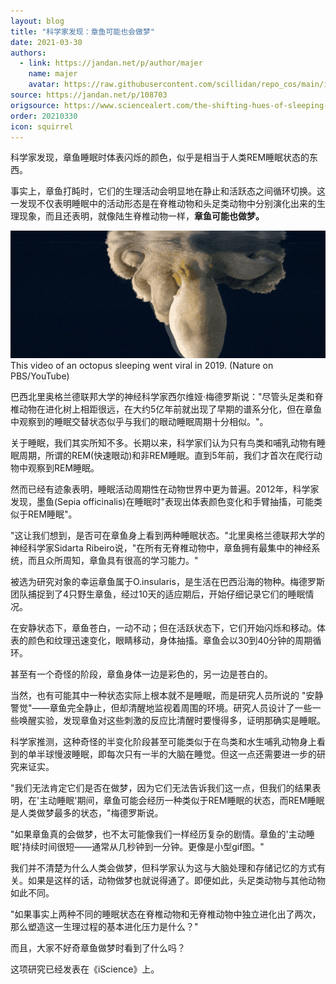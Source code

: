 ```yaml
---
layout: blog
title: "科学家发现：章鱼可能也会做梦"
date: 2021-03-30
authors:
  - link: https://jandan.net/p/author/majer
    name: majer
    avatar: https://raw.githubusercontent.com/scillidan/repo_cos/main/icon/jin_grey.png
source: https://jandan.net/p/108703
origsource: https://www.sciencealert.com/the-shifting-hues-of-sleeping-octopuses-indicate-a-second-sleep-state
order: 20210330
icon: squirrel
---
```


科学家发现，章鱼睡眠时体表闪烁的颜色，似乎是相当于人类REM睡眠状态的东西。

事实上，章鱼打盹时，它们的生理活动会明显地在静止和活跃态之间循环切换。这一发现不仅表明睡眠中的活动形态是在脊椎动物和头足类动物中分别演化出来的生理现象，而且还表明，就像陆生脊椎动物一样，**章鱼可能也做梦。**

![](media/108703_01.gif)  
This video of an octopus sleeping went viral in 2019. (Nature on PBS/YouTube)

巴西北里奥格兰德联邦大学的神经科学家西尔维娅·梅德罗斯说："尽管头足类和脊椎动物在进化树上相距很远，在大约5亿年前就出现了早期的谱系分化，但在章鱼中观察到的睡眠交替状态似乎与我们的眼动睡眠周期十分相似。"。

关于睡眠，我们其实所知不多。长期以来，科学家们认为只有鸟类和哺乳动物有睡眠周期，所谓的REM(快速眼动)和非REM睡眠。直到5年前，我们才首次在爬行动物中观察到REM睡眠。

然而已经有迹象表明，睡眠活动周期性在动物世界中更为普遍。2012年，科学家发现，墨鱼(Sepia officinalis)在睡眠时"表现出体表颜色变化和手臂抽搐，可能类似于REM睡眠"。

"这让我们想到，是否可在章鱼身上看到两种睡眠状态。"北里奥格兰德联邦大学的神经科学家Sidarta Ribeiro说，"在所有无脊椎动物中，章鱼拥有最集中的神经系统，而且众所周知，章鱼具有很高的学习能力。"

被选为研究对象的幸运章鱼属于O.insularis，是生活在巴西沿海的物种。梅德罗斯团队捕捉到了4只野生章鱼，经过10天的适应期后，开始仔细记录它们的睡眠情况。

在安静状态下，章鱼苍白，一动不动；但在活跃状态下，它们开始闪烁和移动。体表的颜色和纹理迅速变化，眼睛移动，身体抽搐。章鱼会以30到40分钟的周期循环。

甚至有一个奇怪的阶段，章鱼身体一边是彩色的，另一边是苍白的。

当然，也有可能其中一种状态实际上根本就不是睡眠，而是研究人员所说的 "安静警觉"——章鱼完全静止，但却清醒地监视着周围的环境。研究人员设计了一些一些唤醒实验，发现章鱼对这些刺激的反应比清醒时要慢得多，证明那确实是睡眠。

科学家推测，这种奇怪的半变化阶段甚至可能类似于在鸟类和水生哺乳动物身上看到的单半球慢波睡眠，即每次只有一半的大脑在睡觉。但这一点还需要进一步的研究来证实。

"我们无法肯定它们是否在做梦，因为它们无法告诉我们这一点，但我们的结果表明，在'主动睡眠'期间，章鱼可能会经历一种类似于REM睡眠的状态，而REM睡眠是人类做梦最多的状态，"梅德罗斯说。

"如果章鱼真的会做梦，也不太可能像我们一样经历复杂的剧情。章鱼的'主动睡眠'持续时间很短——通常从几秒钟到一分钟。更像是小型gif图。"

我们并不清楚为什么人类会做梦，但科学家认为这与大脑处理和存储记忆的方式有关。如果是这样的话，动物做梦也就说得通了。即便如此，头足类动物与其他动物如此不同。

"如果事实上两种不同的睡眠状态在脊椎动物和无脊椎动物中独立进化出了两次，那么塑造这一生理过程的基本进化压力是什么？"

而且，大家不好奇章鱼做梦时看到了什么吗？

这项研究已经发表在《iScience》上。